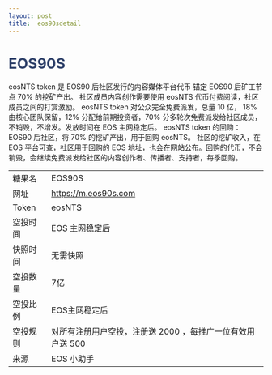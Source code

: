 ```yaml
---
layout: post
title:  eos90sdetail
---
```



<h1 style="color: #2F416A">EOS90S</h1>
<p>
eosNTS token 是 EOS90 后社区发行的内容媒体平台代币 锚定 EOS90 后矿工节点 70% 的挖矿产出。
社区成员内容创作需要使用 eosNTS 代币付费阅读，社区成员之间的打赏激励。
eosNTS token 对公众完全免费派发，总量 10 亿， 18% 由核心团队保留，12% 分配给前期投资者，70% 分多轮次免费派发给社区成员，不销毁，不增发。发放时间在 EOS 主网稳定后。
eosNTS token 的回购：EOS90 后社区，将 70% 的挖矿产出，用于回购 eosNTS。
社区的挖矿收入，在 EOS 平台可查，社区用于回购的 EOS 地址，也会在网站公布。回购的代币，不会销毁，会继续免费派发给社区的内容创作者、传播者、支持者，每季回购。</p>


<table class="center">
  <tbody>
    <tr>
        <td class="tablehalf">糖果名</td>
        <td class="tablehalf">EOS90S</td>
    </tr>
    <tr>
        <td>网址</td>
        <td><a href="https://m.eos90s.com" target="_blank">https://m.eos90s.com</a></td>
    </tr>
    <tr>
        <td>Token</td>
        <td>eosNTS</td>
    </tr>
    <tr>
        <td>空投时间</td>
        <td>EOS 主网稳定后</td>
    </tr>
    <tr>
        <td>快照时间</td>
        <td>无需快照</td>
    </tr>
    <tr>
        <td>空投数量</td>
        <td>7亿</td>
    </tr>
    <tr>
        <td>空投比例</td>
        <td>EOS主网稳定后</td>
    </tr>
    <tr>
        <td>空投规则</td>
        <td>
       对所有注册用户空投，注册送 2000 ，每推广一位有效用户送 500
        </td>
    </tr>
    <tr>
        <td>来源</td>
        <td>EOS 小助手</td>
    </tr>
  </tbody>
</table>